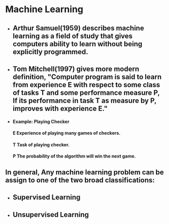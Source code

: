 # Machine Learning

* ## Arthur Samuel(1959) describes machine learning as a field of study that gives computers ability to learn without being explicitly programmed.
* ## Tom Mitchell(1997) gives more modern definition, "Computer program is said to learn from experience E with respect to some class of tasks T and some performance measure P, If its performance in task T as measure by P, improves with experience E."

* #### Example: Playing Checker
    #### E Experience of playing many games of checkers.
    #### T Task of playing checker.
    #### P The probability of the algorithm will win the next game.

## In general, Any machine learning problem can be assign to one of the two broad classifications:
* ## Supervised Learning
* ## Unsupervised Learning 
